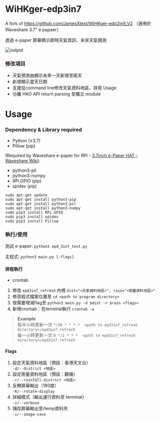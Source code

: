 # WiHKger-edp3in7 

A fork of https://github.com/JamesXtest/WiHKger-edp2in9_V2 （適用於 Waveshare 3.7" e papaer）

透過 e-paper 屏幕顯示即時天氣資訊、未來天氣預測

![output](https://user-images.githubusercontent.com/71750702/156729070-ffcb76b7-8e9e-4fca-8dd1-915b5f5f45ae.jpg)

### 修改項目
- 天氣預測由顯示未來一天新增至兩天
- 新增顯示當天日期
- 支援從command line修改天氣資料地區，詳見 Usage
- 分離 HKO API return parsing 至獨立 module

# Usage
### Dependency & Library required
- Python (≥3.7)
- Pillow (pip)

(Required by Waveshare e-paper for RPi - [3.7inch e-Paper HAT - Waveshare Wiki](https://www.waveshare.com/wiki/3.7inch_e-Paper_HAT))<br>
- python3-pil
- python3-numpy
- RPi.GPIO (pip)
- spidev (pip)
```
sudo apt-get update
sudo apt-get install python3-pip
sudo apt-get install python3-pil
sudo apt-get install python3-numpy
sudo pip3 install RPi.GPIO
sudo pip3 install spidev
sudo pip3 install Pillow
```
### 執行/使用
測試 e-paper: ```python3 epd_3in7_test.py```<br>

主程式: ```python3 main.py [-flags]```<br>

#### 排程執行
- crontab
1. 修改 ```epd3in7_refresh``` 內嘅 ```dist="<天氣資料地區>", rain="<雨量資料地區>"```
3. 修改程式檔案位置至 ```cd <path to program directory>```
4. 按需要增減flag至 ```python3 main.py -d $dist -r $rain <flags>```
5. 新增crontab：在terminal執行 ```crontab -e```
> <b>Example</b><br>
> 每半小時更新一次 ```*/30 * * * *  <path to epd3in7_refresh directory>/epd3in7_refresh```<br>
> 每一小時更新一次 ```0 */1 * * *  <path to epd3in7_refresh directory>/epd3in7_refresh```

#### Flags
  1. 設定天氣資料地區（預設：香港天文台）<br>
      ```-d/--district <地區>```
  3. 設定雨量資料地區（預設：觀塘）<br>
      ```-r/--rainfall-district <地區>```
  5. 反轉屏幕輸出（180度）<br>
      ```-R/--rotate-display```
  7. 詳細模式（輸出運行資料至 terminal）<br>
      ```-v/--verbose```
  9. 儲存屏幕輸出至/temp資料夾<br>
      ```-i/--image-save```

